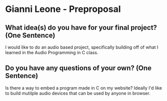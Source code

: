 # Gianni Leone - Preproposal

## What idea(s) do you have for your final project? (One Sentence)

I would like to do an audio based project, specifically building off of what I learned in the Audio Programming in C class.

## Do you have any questions of your own? (One Sentence)

Is there a way to embed a program made in C on my website? Ideally I'd like to build mutilple audio devices that can be used by anyone in browser.
